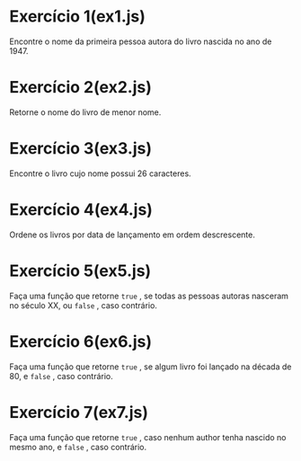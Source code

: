 # Exercício 1(ex1.js)

Encontre o nome da primeira pessoa autora do livro nascida no ano de 1947.

# Exercício 2(ex2.js)

Retorne o nome do livro de menor nome.

# Exercício 3(ex3.js)

Encontre o livro cujo nome possui 26 caracteres.

# Exercício 4(ex4.js)

Ordene os livros por data de lançamento em ordem descrescente.

# Exercício 5(ex5.js)

Faça uma função que retorne ```true``` , se todas as pessoas autoras nasceram no século XX, ou ```false``` , caso contrário.

# Exercício 6(ex6.js)

Faça uma função que retorne ```true``` , se algum livro foi lançado na década de 80, e ```false``` , caso contrário.

# Exercício 7(ex7.js)

Faça uma função que retorne ```true``` , caso nenhum author tenha nascido no mesmo ano, e ```false``` , caso contrário.
